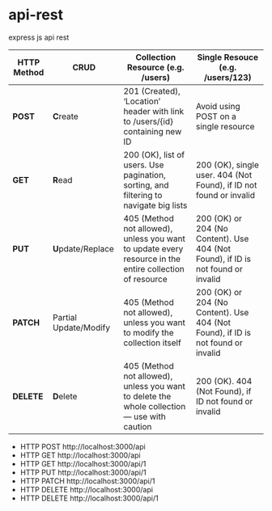 # api-rest
express js api rest

|**HTTP Method**|**CRUD** |**Collection Resource (e.g. /users)**|**Single Resouce (e.g. /users/123)**|
|--|--|--|--|
|**POST**|**C**reate|201 (Created), ‘Location’ header with link to /users/{id} containing new ID | Avoid using POST on a single resource |
|**GET**|**R**ead| 200 (OK), list of users. Use pagination, sorting, and filtering to navigate big lists | 200 (OK), single user. 404 (Not Found), if ID not found or invalid |
|**PUT**|**U**pdate/Replace|405 (Method not allowed), unless you want to update every resource in the entire collection of resource | 200 (OK) or 204 (No Content). Use 404 (Not Found), if ID is not found or invalid |
|**PATCH**|Partial Update/Modify| 405 (Method not allowed), unless you want to modify the collection itself | 200 (OK) or 204 (No Content). Use 404 (Not Found), if ID is not found or invalid
|**DELETE**|**D**elete| 405 (Method not allowed), unless you want to delete the whole collection — use with caution | 200 (OK). 404 (Not Found), if ID not found or invalid|


- HTTP POST http://localhost:3000/api
- HTTP GET http://localhost:3000/api
- HTTP GET http://localhost:3000/api/1
- HTTP PUT http://localhost:3000/api/1
- HTTP PATCH http://localhost:3000/api/1
- HTTP DELETE http://localhost:3000/api
- HTTP DELETE http://localhost:3000/api/1
